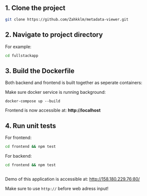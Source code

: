 ## 1. Clone the project

```bash
git clone https://github.com/Zahkklm/metadata-viewer.git 
```

## 2. Navigate to project directory

For example:

```bash
cd fullstackapp 
```

## 3. Build the Dockerfile

Both backend and frontend is built together as seperate containers:

Make sure docker service is running background:

```docker
docker-compose up --build
```

Frontend is now accessible at: **http://localhost**

## 4. Run unit tests
For frontend:

```bash
cd frontend && npm test
```

For backend:
```bash
cd frontend && npm test
```

## 

Demo of this application is accessible at: http://158.180.229.76:80/

Make sure to use `http://` before web adress input!